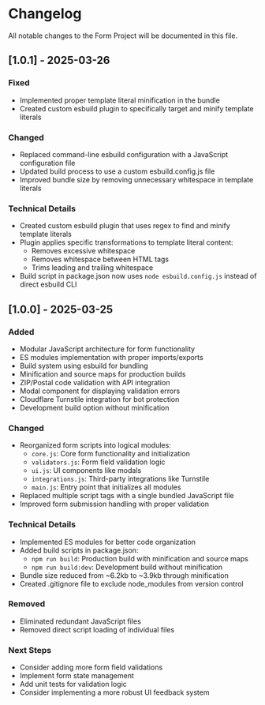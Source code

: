 # Changelog

All notable changes to the Form Project will be documented in this file.

## [1.0.1] - 2025-03-26

### Fixed

- Implemented proper template literal minification in the bundle
- Created custom esbuild plugin to specifically target and minify template literals

### Changed

- Replaced command-line esbuild configuration with a JavaScript configuration file
- Updated build process to use a custom esbuild.config.js file
- Improved bundle size by removing unnecessary whitespace in template literals

### Technical Details

- Created custom esbuild plugin that uses regex to find and minify template literals
- Plugin applies specific transformations to template literal content:
  - Removes excessive whitespace
  - Removes whitespace between HTML tags
  - Trims leading and trailing whitespace
- Build script in package.json now uses `node esbuild.config.js` instead of direct esbuild CLI

## [1.0.0] - 2025-03-25

### Added

- Modular JavaScript architecture for form functionality
- ES modules implementation with proper imports/exports
- Build system using esbuild for bundling
- Minification and source maps for production builds
- ZIP/Postal code validation with API integration
- Modal component for displaying validation errors
- Cloudflare Turnstile integration for bot protection
- Development build option without minification

### Changed

- Reorganized form scripts into logical modules:
  - `core.js`: Core form functionality and initialization
  - `validators.js`: Form field validation logic
  - `ui.js`: UI components like modals
  - `integrations.js`: Third-party integrations like Turnstile
  - `main.js`: Entry point that initializes all modules
- Replaced multiple script tags with a single bundled JavaScript file
- Improved form submission handling with proper validation

### Technical Details

- Implemented ES modules for better code organization
- Added build scripts in package.json:
  - `npm run build`: Production build with minification and source maps
  - `npm run build:dev`: Development build without minification
- Bundle size reduced from ~6.2kb to ~3.9kb through minification
- Created .gitignore file to exclude node_modules from version control

### Removed

- Eliminated redundant JavaScript files
- Removed direct script loading of individual files

### Next Steps

- Consider adding more form field validations
- Implement form state management
- Add unit tests for validation logic
- Consider implementing a more robust UI feedback system

